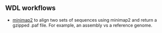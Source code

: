 ## WDL workflows

- [minimap2](minimap2) to align two sets of sequences using minimap2 and return a gzipped .paf file. For example, an assembly vs a reference genome. 
